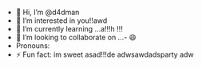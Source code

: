 - 👋 Hi, I’m @d4dman
- 👀 I’m interested in you!!awd
- 🌱 I’m currently learning ...a!!!h !!!
- 💞️ I’m looking to collaborate on ...- 😄
- Pronouns: 
- ⚡ Fun fact: im sweet asad!!!de
adwsawdadsparty  adw
<!--- a11ad
d4dman/d4dman is a ✨ special ✨ repository because its `README.md` (this file) appears on your GitHub profile.adw
You can click the Preview link to take a look at your changes.ss
--->
